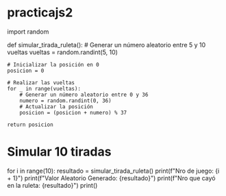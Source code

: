 # practicajs2
import random

def simular_tirada_ruleta():
    # Generar un número aleatorio entre 5 y 10 vueltas
    vueltas = random.randint(5, 10)
    
    # Inicializar la posición en 0
    posicion = 0
    
    # Realizar las vueltas
    for _ in range(vueltas):
        # Generar un número aleatorio entre 0 y 36
        numero = random.randint(0, 36)
        # Actualizar la posición
        posicion = (posicion + numero) % 37
    
    return posicion

# Simular 10 tiradas
for i in range(10):
    resultado = simular_tirada_ruleta()
    print(f"Nro de juego: {i + 1}")
    print(f"Valor Aleatorio Generado: {resultado}")
    print(f"Nro que cayó en la ruleta: {resultado}")
    print()
